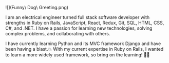 ![](Funny\ Dog\ Greeting.png)

I am an electrical engineer turned full stack software developer with strengths in Ruby on Rails, JavaScript, React, Redux, Git, SQL, HTML, CSS, C#, and .NET. I have a passion for learning new technologies, solving complex problems, and collaborating with others.

I have currently learning Python and its MVC framework Django and have been having a blast.💥 With my current expertise in Ruby on Rails, I wanted to learn a more widely used framework, so bring on the learning! 👊📕
          
<!--.
**brandonbrown4792/brandonbrown4792** is a ✨ _special_ ✨ repository because its `README.md` (this file) appears on your GitHub profile.

Here are some ideas to get you started:

- 🔭 I’m currently working on ...
- 🌱 I’m currently learning ...
- 👯 I’m looking to collaborate on ...
- 🤔 I’m looking for help with ...
- 💬 Ask me about ...
- 📫 How to reach me: ...
- 😄 Pronouns: ...
- ⚡ Fun fact: ...
-->
